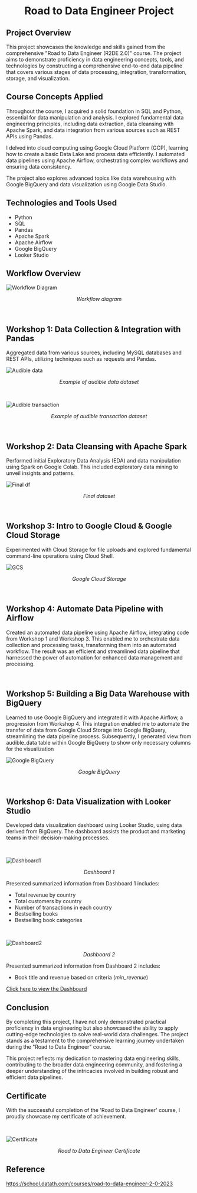 <h1 align="center">Road to Data Engineer Project</h1>
<h2>Project Overview</h2>
<p>This project showcases the knowledge and skills gained from the comprehensive "Road to Data Engineer (R2DE 2.0)" course. The project aims to demonstrate proficiency in data engineering concepts, tools, and technologies by constructing a comprehensive end-to-end data pipeline that covers various stages of data processing, integration, transformation, storage, and visualization.</p>

<h2>Course Concepts Applied</h2>
<p>Throughout the course, I acquired a solid foundation in SQL and Python, essential for data manipulation and analysis. I explored fundamental data engineering principles, including data extraction, data cleansing with Apache Spark, and data integration from various sources such as REST APIs using Pandas.

I delved into cloud computing using Google Cloud Platform (GCP), learning how to create a basic Data Lake and process data efficiently. I automated data pipelines using Apache Airflow, orchestrating complex workflows and ensuring data consistency.

The project also explores advanced topics like data warehousing with Google BigQuery and data visualization using Google Data Studio.</p>

<h2>Technologies and Tools Used</h2>
<ul>
  <li>Python</li>
  <li>SQL</li>
  <li>Pandas</li>
  <li>Apache Spark</li>
  <li>Apache Airflow</li>
  <li>Google BigQuery</li>
  <li>Looker Studio</li>
</ul>

<h2>Workflow Overview</h2>

![Workflow Diagram](pics/project%20flow.PNG)
<p align="center"><em>Workflow diagram</em></p>
<br>

<h2> Workshop 1: Data Collection & Integration with Pandas</h2>
<p>Aggregated data from various sources, including MySQL databases and REST APIs, utilizing techniques such as requests and Pandas.</p>

![Audible data](pics/audible_data.PNG)
<p align="center"><em>Example of audible data dataset</em></p>
<br>

![Audible transaction](pics/audible_transaction.PNG)
<p align="center"><em>Example of audible transaction dataset</em></p>
<br>


<h2> Workshop 2: Data Cleansing with Apache Spark</h2>
<p>Performed initial Exploratory Data Analysis (EDA) and data manipulation using Spark on Google Colab. This included exploratory data mining to unveil insights and patterns.</p>

![Final df](pics/final_df.PNG)
<p align="center"><em>Final dataset</em></p>
<br>


<h2> Workshop 3: Intro to Google Cloud & Google Cloud Storage</h2>
<p>Experimented with Cloud Storage for file uploads and explored fundamental command-line operations using Cloud Shell.</p>

![GCS](pics/gcs.PNG)
<p align="center"><em>Google Cloud Storage</em></p>
<br>

<h2> Workshop 4: Automate Data Pipeline with Airflow</h2>
<p>Created an automated data pipeline using Apache Airflow, integrating code from Workshop 1 and Workshop 3. This enabled me to orchestrate data collection and processing tasks, transforming them into an automated workflow. The result was an efficient and streamlined data pipeline that harnessed the power of automation for enhanced data management and processing.</p>
<br>

<h2> Workshop 5: Building a Big Data Warehouse with BigQuery</h2>
<p>Learned to use Google BigQuery and integrated it with Apache Airflow, a progression from Workshop 4. This integration enabled me to automate the transfer of data from Google Cloud Storage into Google BigQuery, streamlining the data pipeline process. Subsequently, I generated view from audible_data table within Google BigQuery to show only necessary columns for the visualization</p>

![Google BigQuery](pics/bigquery.PNG)
<p align="center"><em>Google BigQuery</em></p>
<br>


<h2>Workshop 6: Data Visualization with Looker Studio</h2>
<p>Developed data visualization dashboard using Looker Studio, using data derived from BigQuery. The dashboard assists the product and marketing teams in their decision-making processes.</p>
<br>

![Dashboard1](pics/dashboard_1.PNG)
<p align="center"><em>Dashboard 1</em></p>

<p>Presented summarized information from Dashboard 1 includes:</p>
<ul>
  <li>Total revenue by country</li>
  <li>Total customers by country</li>
  <li>Number of transactions in each country</li>
  <li>Bestselling books</li>
  <li>Bestselling book categories</li>
</ul>
<br>

![Dashboard2](pics/dashboard_2.PNG)
<p align="center"><em>Dashboard 2</em></p>

<p>Presented summarized information from Dashboard 2 includes:</p>
<ul>
  <li>Book title and revenue based on criteria (<em>min_revenue</em>)</li>
</ul>
<a href="https://lookerstudio.google.com/s/izeffAkI_VY" target="_blank">Click here to view the Dashboard</a>
<br>

<h2>Conclusion</h2>
<p>By completing this project, I have not only demonstrated practical proficiency in data engineering but also showcased the ability to apply cutting-edge technologies to solve real-world data challenges. The project stands as a testament to the comprehensive learning journey undertaken during the "Road to Data Engineer" course.

This project reflects my dedication to mastering data engineering skills, contributing to the broader data engineering community, and fostering a deeper understanding of the intricacies involved in building robust and efficient data pipelines.</p>

<h2>Certificate</h2>
<p>With the successful completion of the 'Road to Data Engineer' course, I proudly showcase my certificate of achievement.</p>
<br>

![Certificate](Certificate.png)
<p align="center"><em>Road to Data Engineer Certificate</em></p>

<h2>Reference</h2>
<p><a href>https://school.datath.com/courses/road-to-data-engineer-2-0-2023</a></p>